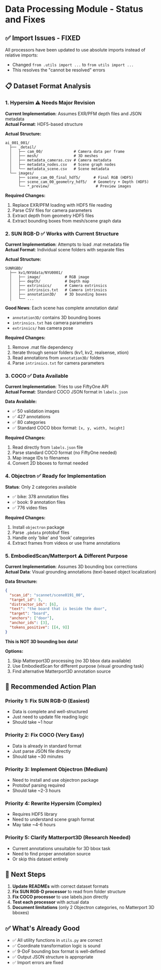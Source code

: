# Data Processing Module - Status and Fixes

## ✅ Import Issues - FIXED

All processors have been updated to use absolute imports instead of relative imports:
- Changed `from .utils import ...` to `from utils import ...`
- This resolves the "cannot be resolved" errors

## 📋 Dataset Format Analysis

### 1. Hypersim ⚠️ **Needs Major Revision**

**Current Implementation**: Assumes EXR/PFM depth files and JSON metadata  
**Actual Format**: HDF5-based structure

**Actual Structure:**
```
ai_001_001/
  ├── _detail/
  │   ├── cam_00/              # Camera data per frame
  │   ├── mesh/                # 3D meshes
  │   ├── metadata_cameras.csv # Camera metadata
  │   ├── metadata_nodes.csv   # Scene graph nodes
  │   └── metadata_scene.csv   # Scene metadata
  └── images/
      ├── scene_cam_00_final_hdf5/      # Final RGB (HDF5)
      ├── scene_cam_00_geometry_hdf5/   # Geometry + Depth (HDF5)
      └── *_preview/                     # Preview images
```

**Required Changes:**
1. Replace EXR/PFM loading with HDF5 file reading
2. Parse CSV files for camera parameters
3. Extract depth from geometry HDF5 files
4. Extract bounding boxes from mesh/scene graph data

### 2. SUN RGB-D ✅ **Works with Current Structure**

**Current Implementation**: Attempts to load .mat metadata file  
**Actual Format**: Individual scene folders with separate files

**Actual Structure:**
```
SUNRGBD/
  ├── kv1/NYUdata/NYU0001/
  │   ├── image/           # RGB image
  │   ├── depth/           # Depth map
  │   ├── extrinsics/      # Camera extrinsics
  │   ├── intrinsics.txt   # Camera intrinsics
  │   ├── annotation3D/    # 3D bounding boxes
  │   └── ...
```

**Good News**: Each scene has complete annotation data!
- `annotation3D/` contains 3D bounding boxes
- `intrinsics.txt` has camera parameters
- `extrinsics/` has camera pose

**Required Changes:**
1. Remove .mat file dependency
2. Iterate through sensor folders (kv1, kv2, realsense, xtion)
3. Read annotations from `annotation3D/` folders
4. Parse `intrinsics.txt` for camera parameters

### 3. COCO ✅ **Data Available**

**Current Implementation**: Tries to use FiftyOne API  
**Actual Format**: Standard COCO JSON format in `labels.json`

**Data Available:**
- ✅ 50 validation images
- ✅ 427 annotations
- ✅ 80 categories
- ✅ Standard COCO bbox format: `[x, y, width, height]`

**Required Changes:**
1. Read directly from `labels.json` file
2. Parse standard COCO format (no FiftyOne needed)
3. Map image IDs to filenames
4. Convert 2D bboxes to format needed

### 4. Objectron ✅ **Ready for Implementation**

**Status**: Only 2 categories available
- ✅ bike: 378 annotation files
- ✅ book: 9 annotation files
- ✅ 776 video files

**Required Changes:**
1. Install `objectron` package
2. Parse `.pbdata` protobuf files
3. Handle only 'bike' and 'book' categories
4. Extract frames from videos or use frame annotations

### 5. EmbodiedScan/Matterport ⚠️ **Different Purpose**

**Current Implementation**: Assumes 3D bounding box corrections  
**Actual Data**: Visual grounding annotations (text-based object localization)

**Data Structure:**
```json
{
  "scan_id": "scannet/scene0191_00",
  "target_id": 5,
  "distractor_ids": [6],
  "text": "the board that is beside the door",
  "target": "board",
  "anchors": ["door"],
  "anchor_ids": [3],
  "tokens_positive": [[4, 9]]
}
```

**This is NOT 3D bounding box data!**

**Options:**
1. Skip Matterport3D processing (no 3D bbox data available)
2. Use EmbodiedScan for different purpose (visual grounding task)
3. Find alternative Matterport3D annotation source

## 🔧 Recommended Action Plan

### Priority 1: Fix SUN RGB-D (Easiest)
- Data is complete and well-structured
- Just need to update file reading logic
- Should take ~1 hour

### Priority 2: Fix COCO (Very Easy)
- Data is already in standard format
- Just parse JSON file directly
- Should take ~30 minutes

### Priority 3: Implement Objectron (Medium)
- Need to install and use objectron package
- Protobuf parsing required
- Should take ~2-3 hours

### Priority 4: Rewrite Hypersim (Complex)
- Requires HDF5 library
- Need to understand scene graph format
- May take ~4-6 hours

### Priority 5: Clarify Matterport3D (Research Needed)
- Current annotations unsuitable for 3D bbox task
- Need to find proper annotation source
- Or skip this dataset entirely

## 📝 Next Steps

1. **Update READMEs** with correct dataset formats
2. **Fix SUN RGB-D processor** to read from folder structure
3. **Fix COCO processor** to use labels.json directly
4. **Test each processor** with actual data
5. **Document limitations** (only 2 Objectron categories, no Matterport 3D bboxes)

## ✅ What's Already Good

- ✅ All utility functions in `utils.py` are correct
- ✅ Coordinate transformation logic is sound
- ✅ 9-DoF bounding box format is well-defined
- ✅ Output JSON structure is appropriate
- ✅ Import errors are fixed
